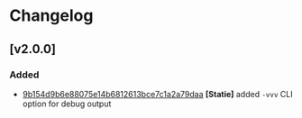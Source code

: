 # Changelog

## [v2.0.0]

### Added

- [9b154d9b6e88075e14b6812613bce7c1a2a79daa] **[Statie]** added `-vvv` CLI option for debug output

[9b154d9b6e88075e14b6812613bce7c1a2a79daa]: https://github.com/Symplify/Symplify/commit/9b154d9b6e88075e14b6812613bce7c1a2a79daa
